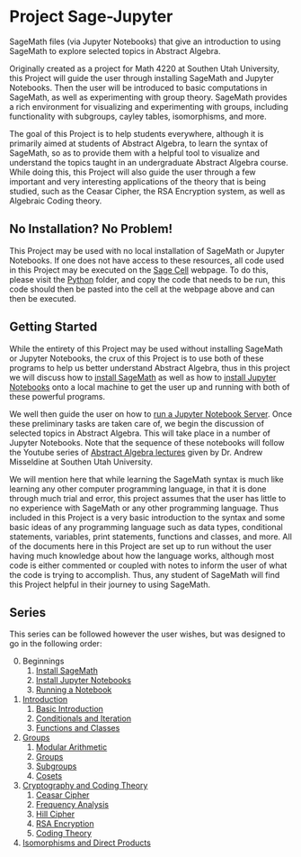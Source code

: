 # Project Sage-Jupyter
SageMath files (via Jupyter Notebooks) that give an introduction to using SageMath to explore selected topics in Abstract Algebra.

Originally created as a project for Math 4220 at Southen Utah University, this Project will guide the user through installing SageMath and Jupyter Notebooks.  Then the
user will be introduced to basic computations in SageMath, as well as experimenting with group theory.  SageMath provides a rich environment for visualizing and 
experimenting with groups, including functionality with subgroups, cayley tables, isomorphisms, and more.

The goal of this Project is to help students everywhere, although it is primarily aimed at students of Abstract Algebra, to learn the syntax of SageMath, so as 
to provide them with a helpful tool to visualize and understand the topics taught in an undergraduate Abstract Algebra course.  While doing this, this Project 
will also guide the user through a few important and very interesting applications of the theory that is being studied, such as the Ceasar Cipher, the RSA 
Encryption system, as well as Algebraic Coding theory.   

## No Installation? No Problem!

This Project may be used with no local installation of SageMath or Jupyter Notebooks.  If one does not have access to these resources, 
all code used in this Project may be executed on the [Sage Cell](https://sagecell.sagemath.org/) webpage.  To do this, please visit the [Python](Python) folder, 
and copy the code that needs to be run, this code should then be pasted into the cell at the webpage above and can then be executed.    

## Getting Started

While the entirety of this Project may be used without installing SageMath or Jupyter Notebooks, the crux of this Project is to use both of these programs to 
help us better understand Abstract Algebra, thus in this project we will discuss how to [install SageMath](Installation/sage-installation.md) as well as how to
[install Jupyter Notebooks](Installation/jupyter-installation.md) onto a local machine to get the user up and running with both of these powerful programs.

We well then guide the user on how to [run a Jupyter Notebook Server](Running/running-jupyter.md).  Once these preliminary tasks are taken care of, we begin the 
discussion of selected topics in Abstract Algebra.  This will take place in a number of Jupyter Notebooks.  Note that the sequence of these notebooks will follow 
the Youtube series of [Abstract Algebra lectures](https://www.youtube.com/playlist?list=PLz7t89zv8Lp2D6xQOG7kUEbN1KP5u-mpH) given by Dr. Andrew Misseldine at 
Southen Utah University.  

We will mention here that while learning the SageMath syntax is much like learning any other computer programming language, in that it is done through much
trial and error, this project assumes that the user has little to no experience with SageMath or any other programming language.  Thus included in this Project 
is a very basic introduction to the syntax and some basic ideas of any programming language such as data types, conditional statements, variables, print 
statements, functions and classes, and more. All of the documents here in this Project are set up to run without the user having much knowledge about how the
language works, although most code is either commented or coupled with notes to inform the user of what the code is trying to accomplish.  Thus, any student of 
SageMath will find this Project helpful in their journey to using SageMath. 

## Series

This series can be followed however the user wishes, but was designed to go in the following order:

0. Beginnings
    1. [Install SageMath](Installation/sage-installation.md)
    2. [Install Jupyter Notebooks](Installation/jupyter-installation.md)
    3. [Running a Notebook](Running/running-jupyter.md)
1. [Introduction](Introduction)
    1. [Basic Introduction](Introduction/basic-introduction.ipynb)
    2. [Conditionals and Iteration](Introduction/iteration-conditionals.ipynb)
    3. [Functions and Classes](Introduction/functions-classes.ipynb)
2. [Groups](Groups)
    1. [Modular Arithmetic](Groups/modular-arithmetic.ipynb)
    2. [Groups](Groups/Groups.ipynb)
    3. [Subgroups](Groups/Subgroups.ipynb)
    4. [Cosets](Groups/Cosets.ipynb)
3. [Cryptography and Coding Theory](Cryptography)
    1. [Ceasar Cipher](Cryptography/CeasarCipher.ipynb)
    2. [Frequency Analysis](Cryptography/FrequencyAnalysis.ipynb)
    3. [Hill Cipher](Cryptography/Hill-cipher.ipynb)
    4. [RSA Encryption](Cryptography/RSA-encryption.ipynb)
    5. [Coding Theory](Cryptography/AlgebraicCoding.ipynb)
4. [Isomorphisms and Direct Products](Groups/Isomorphisms-Direct-Products.ipynb)
